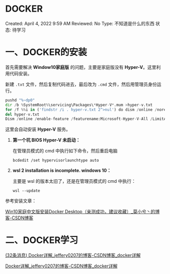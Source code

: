 # DOCKER

Created: April 4, 2022 9:59 AM
Reviewed: No
Type: 不知道是什么的东西
状态: 待学习

# 一、DOCKER的安装

首先需要解决 **Window10家庭版** 的问题，主要是家庭版没有 **Hyper-V**。这里利用代码安装。

新建 `.txt` 文件，然后复制代码进去，最后改为 `.cmd` 文件，然后用管理员身份运行。

```python
pushd "%~dp0"
dir /b %SystemRoot%\servicing\Packages\*Hyper-V*.mum >hyper-v.txt
for /f %%i in ('findstr /i . hyper-v.txt 2^>nul') do dism /online /norestart /add-package:"%SystemRoot%\servicing\Packages\%%i"
del hyper-v.txt
Dism /online /enable-feature /featurename:Microsoft-Hyper-V-All /LimitAccess /ALL
```

这里会自动安装 **Hyper-V** 服务。

1. **第一个坑  BIOS Hyper-V 未启动：**
    
    在管理员模式的 cmd 中执行如下命令，然后重启电脑
    
    `bcdedit /set hypervisorlaunchtype auto`
    
2. **wsl 2 installation is incomplete. windows 10：**
    
    主要是 wsl 的版本太旧了，还是在管理员模式的 cmd 中执行：
    
    `wsl --update`
    

参考安装文章：

[Win10家庭中文版安装Docker Desktop（亲测成功，建议收藏）_莫小兮丶的博客-CSDN博客](https://blog.csdn.net/qq_45590494/article/details/114760564)

# 二、DOCKER学习

[(32条消息) Docker详解_jeffery0207的博客-CSDN博客_docker详解](https://www.notion.so/32-Docker-_jeffery0207-CSDN-_docker-ddef6fdf1c1d41b0b4727d65f4c96f6e)

[Docker详解_jeffery0207的博客-CSDN博客_docker详解](https://blog.csdn.net/jeffery0207/article/details/85560667?ops_request_misc=%257B%2522request%255Fid%2522%253A%2522164904131016780265416839%2522%252C%2522scm%2522%253A%252220140713.130102334..%2522%257D&request_id=164904131016780265416839&biz_id=0&utm_medium=distribute.pc_search_result.none-task-blog-2~all~sobaiduend~default-1-85560667.142^v5^pc_search_result_control_group,157^v4^control&utm_term=doker%E8%AF%A6%E8%A7%A3&spm=1018.2226.3001.4187)